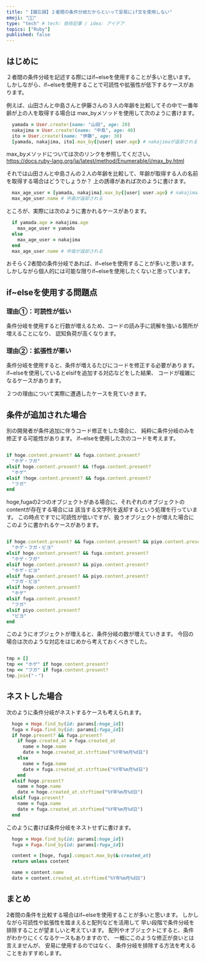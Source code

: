 ```yaml
---
title: "【備忘録】２者間の条件分岐だからといって安易にif文を使用しない"
emoji: "🧑‍🔬"
type: "tech" # tech: 技術記事 / idea: アイデア
topics: ["Ruby"]
published: false
---
```


## はじめに

２者間の条件分岐を記述する際にはif~elseを使用することが多いと思います。
しかしながら、if~elseを使用することで可読性や拡張性が低下するケースがあります。

例えば、山田さんと中島さんと伊藤さんの３人の年齢を比較してその中で一番年齢が上の人を取得する場合は
max_byメソッドを使用して次のように書けます。

```between_three.rb
  yamada = User.create!(name: "山田", age: 20)
  nakajima = User.create!(name: "中島", age: 40)
  ito = User.create!(name: "伊藤", age: 30)
  [yamada, nakajima, ito].max_by{|user| user.age} # nakajimaが返却される
```

max_byメソッドについては次のリンクを参照してください。
<https://docs.ruby-lang.org/ja/latest/method/Enumerable/i/max_by.html>

それでは山田さんと中島さんの２人の年齢を比較して、年齢が取得する人の名前を取得する場合はどうでしょうか？
上の誘導があれば次のように書けます。

```between_two.rb
  max_age_user = [yamada, nakajima].max_by{|user| user.age} # nakajimaが返却される
  max_age_user.name # 中島が返却される
```

ところが、実際には次のように書かれるケースがあります。

```if.rb
  if yamada.age > nakajima.age
    max_age_user = yamada
  else
    max_age_user = nakajima
  end
  max_age_user.name # 中島が返却される
```

おそらく2者間の条件分岐であれば、if~elseを使用することが多いと思います。
しかしながら個人的には可能な限りif~elseを使用したくないと思っています。

## if~elseを使用する問題点

### 理由①：可読性が低い

条件分岐を使用すると行数が増えるため、コードの読み手に読解を強いる箇所が増えることになり、
認知負荷が高くなります。

### 理由②：拡張性が悪い

条件分岐を使用すると、条件が増えるたびにコードを修正する必要があります。
if~elseを使用しているとelsifを追加する対応などをした結果、
コードが複雑になるケースがあります。

２つの理由について実際に遭遇したケースを見ていきます。

## 条件が追加された場合

別の開発者が条件追加に伴うコード修正をした場合に、
純粋に条件分岐のみを修正する可能性があります。
if~elseを使用した次のコードを考えます。

```join.rb

if hoge.content.present? && fuga.content.present?
  "ホゲ・フガ"
elsif hoge.content.present? && !fuga.content.present?
  "ホゲ"
elsif !hoge.content.present? && fuga.content.present?
  "フガ"
end

```

hoge,fugaの2つのオブジェクトがある場合に、それぞれのオブジェクトのcontentが存在する場合には
該当する文字列を返却するという処理を行っています。
この時点ですでに可読性が低いですが、扱うオブジェクトが増えた場合にこのように書かれるケースがあります。

```join.rb

if hoge.content.present? && fuga.content.present? && piyo.content.present?
  "ホゲ・フガ・ピヨ"
elsif hoge.content.present? && fuga.content.present?
  "ホゲ・フガ"
elsif hoge.content.present? && piyo.content.present?
  "ホゲ・ピヨ"
elsif fuga.content.present? && piyo.content.present?
  "フガ・ピヨ"
elsif hoge.content.present?
  "ホゲ"
elsif fuga.content.present?
  "フガ"
elsif piyo.content.present?
  "ピヨ"
end

```

このようにオブジェクトが増えると、条件分岐の数が増えていきます。
今回の場合は次のような対応をはじめから考えておくべきでした。

```join.rb

tmp = []
tmp << "ホゲ" if hoge.content.present?
tmp << "フガ" if fuga.content.present?
tmp.join("・")

```

## ネストした場合

次のように条件分岐がネストするケースも考えられます。

```if.rb
  hoge = Hoge.find_by(id: params[:hoge_id])
  fuga = Fuga.find_by(id: params[:fuga_id])
  if hoge.present? && fuga.present?
    if hoge.created_at > fuga.created_at
      name = hoge.name
      date = hoge.created_at.strftime("%Y年%m月%d日")
    else
      name = fuga.name
      date = fuga.created_at.strftime("%Y年%m月%d日")
    end
  elsif hoge.present?
    name = hoge.name
    date = hoge.created_at.strftime("%Y年%m月%d日")
  elsif fuga.present?
    name = fuga.name
    date = fuga.created_at.strftime("%Y年%m月%d日")
  end
```

このように書けば条件分岐をネストせずに書けます。

```compact.rb
  hoge = Hoge.find_by(id: params[:hoge_id])
  fuga = Fuga.find_by(id: params[:fuga_id])

  content = [hoge, fuga].compact.max_by(&:created_at)
  return unless content

  name = content.name
  date = content.created_at.strftime("%Y年%m月%d日")
```

## まとめ

2者間の条件を比較する場合はif~elseを使用することが多いと思います。
しかしながら可読性や拡張性を踏まえると配列などを活用して
早い段階で条件分岐を排除することが望ましいと考えています。
配列やオブジェクトにすると、条件がわかりにくくなるケースもありますので、
一概にこのような修正が良いとは言えませんが、
安易に使用するのではなく、
条件分岐を排除する方法を考えることをおすすめします。
